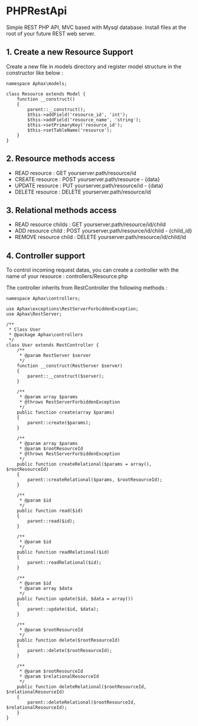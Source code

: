 # PHPRestApi
Simple REST PHP API, MVC based with Mysql database.
Install files at the root of your future REST web server.

## 1. Create a new Resource Support
Create a new file in models directory and register model structure in the constructor like below :
```
namespace Aphax\models;

class Resource extends Model {
    function __construct()
    {
        parent::__construct();
        $this->addField('resource_id', 'int');
        $this->addField('resource_name', 'string');
        $this->setPrimaryKey('resource_id');
        $this->setTableName('resource');
    }
}
```

## 2. Resource methods access
- READ resource : GET yourserver.path/resource/id
- CREATE resource : POST yourserver.path/resource - {data}
- UPDATE resource : PUT yourserver.path/resource/id - {data}
- DELETE resource : DELETE yourserver.path/resource/id

## 3. Relational methods access
- READ resource childs : GET yourserver.path/resource/id/child
- ADD resource child : POST yourserver.path/resource/id/child - {child_id}
- REMOVE resource child : DELETE yourserver.path/resource/id/child/id

## 4. Controller support
To control incoming request datas, you can create a controller with the name of your resource :
controllers/Resource.php

The controller inherits from RestController the following methods :
```
namespace Aphax\controllers;

use Aphax\exceptions\RestServerForbiddenException;
use Aphax\RestServer;

/**
 * Class User
 * @package Aphax\controllers
 */
class User extends RestController {
    /**
     * @param RestServer $server
     */
    function __construct(RestServer $server)
    {
        parent::__construct($server);
    }

    /**
     * @param array $params
     * @throws RestServerForbiddenException
     */
    public function create(array $params)
    {
        parent::create($params);
    }

    /**
     * @param array $params
     * @param $rootResourceId
     * @throws RestServerForbiddenException
     */
    public function createRelational($params = array(), $rootResourceId)
    {
        parent::createRelational($params, $rootResourceId);
    }

    /**
     * @param $id
     */
    public function read($id)
    {
        parent::read($id);
    }

    /**
     * @param $id
     */
    public function readRelational($id)
    {
        parent::readRelational($id);
    }

    /**
     * @param $id
     * @param array $data
     */
    public function update($id, $data = array())
    {
        parent::update($id, $data);
    }

    /**
     * @param $rootResourceId
     */
    public function delete($rootResourceId)
    {
        parent::delete($rootResourceId);
    }

    /**
     * @param $rootResourceId
     * @param $relationalResourceId
     */
    public function deleteRelational($rootResourceId, $relationalResourceId)
    {
        parent::deleteRelational($rootResourceId, $relationalResourceId);
    }
}
```
